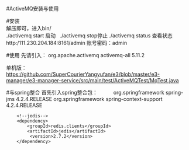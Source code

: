 #ActiveMQ安装与使用

#安装<br>
 解压即可，进入bin/<br>
 ./activemq start 启动   ./activemq stop停止  ./activemq status 查看状态<br>
 http:/111.230.204.184:8161/admin 账号密码：admin<br>
 

#使用
先请引入：<!--MQ-->
         <dependency>
            <groupId>org.apache.activemq</groupId>
            <artifactId>activemq-all</artifactId>
            <version>5.11.2</version>
         </dependency>


单机版：<br>
https://github.com/SuperCourierYangyufan/e3/blob/master/e3-manager/e3-manager-service/src/main/test/ActiveMQTest/MqTest.java

#与spring整合
首先引入spring整合包：
          <dependency>
            <groupId>org.springframework</groupId>
            <artifactId>spring-jms</artifactId>
            <version>4.2.4.RELEASE</version>
        </dependency>
         <dependency>
            <groupId>org.springframework</groupId>
            <artifactId>spring-context-support</artifactId>
            <version>4.2.4.RELEASE</version>
        </dependency>
        
        <!--jedis-->
        <dependency>
            <groupId>redis.clients</groupId>
            <artifactId>jedis</artifactId>
             <version>2.7.2</version>
        </dependency>



